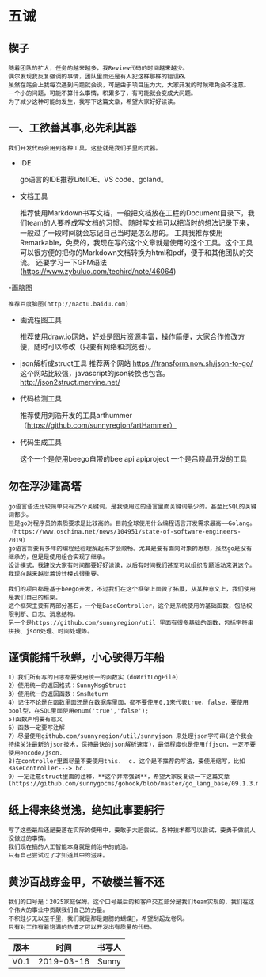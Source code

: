 # 五诫
## 楔子
    随着团队的扩大，任务的越来越多，我Review代码的时间越来越少。
    偶尔发现我反复强调的事情，团队里面还是有人犯这样那样的错误❎。
    虽然在站会上我每次遇到问题就会说，可是由于项目压力大，大家开发的时候难免会不注意。
    一个小的问题，可能不算什么事情，积累多了，有可能就会变成大问题。
    为了减少这种可能的发生，我写下这篇文章，希望大家好好读读。
    
## 一、工欲善其事,必先利其器
    我们开发代码会用到各种工具，这些就是我们手里的武器。
    
- IDE 

	go语言的IDE推荐LiteIDE、VS code、goland。
    
- 文档工具

	推荐使用Markdown书写文档，一般把文档放在工程的Document目录下，我们team的人要养成写文档的习惯。
    随时写文档可以把当时的想法记录下来，一般过了一段时间就会忘记自己当时是怎么想的。
    工具我推荐使用Remarkable，免费的，我现在写的这个文章就是使用的这个工具。这个工具可以很方便的把你的Markdown文档转换为html和pdf，便于和其他团队的交流。
    还要学习一下GFM语法(https://www.zybuluo.com/techird/note/46064)
    
-画脑图

	推荐百度脑图(http://naotu.baidu.com)
	
- 画流程图工具

    推荐使用draw.io网站，好处是图片资源丰富，操作简便，大家合作修改方便，随时可以修改（只要有网络和浏览器）。
- json解析成struct工具
    推荐两个网站 
    https://transform.now.sh/json-to-go/ 这个网站比较强，javascript的json转换也包含。
    http://json2struct.mervine.net/
    
- 代码检测工具

    推荐使用刘浩开发的工具arthummer （https://github.com/sunnyregion/artHammer）
    
- 代码生成工具

    这个一个是使用beego自带的bee api apiproject
    一个是吕晓晶开发的工具
    
## 勿在浮沙建高塔
    go语言语法比较简单只有25个关键词，是我使用过的语言里面关键词最少的。甚至比SQL的关键词都少。
    但是go对程序员的素质要求是比较高的。目前全球使用什么编程语言开发需求最高——Golang。（https://www.oschina.net/news/104951/state-of-software-engineers-2019）
    go语言需要有多年的编程经验理解起来才会顺畅。尤其是要有面向对象的思想，虽然go是没有继承的，但是是使用组合实现了继承。
    设计模式，我建议大家有时间都要好好读读，以后有时间我们甚至可以组织专题活动来讲这个。我现在越来越觉着设计模式很重要。
    
    我们的项目都是基于beego开发，不过我们在这个框架上面做了拓展，从某种意义上，我们使用是我们自己的框架。
    这个框架主要有两部分基石，一个是BaseController，这个是系统使用的基础函数，包括权限判断、日志、消息结构。
    另一个是https://github.com/sunnyregion/util 里面有很多基础的函数，包括字符串拼接、json处理、时间处理等。

## 谨慎能捕千秋蝉，小心驶得万年船
	1）我们所有写的日志都要使用统一的函数实（doWritLogFile）
	2）使用统一的返回格式：SunnyMsgStruct
	3）使用统一的返回函数：SmsReturn
	4）记住不论是在函数里面还是在数据库里面，都不要使用0,1来代表true，false，要使用bool型，在SQL里面使用enum('true','false');
	5)函数声明要有意义
	6）函数一定要写注解
	7）尽量使用github.com/sunnyregion/util/sunnyjson 来处理json字符串(这个我会持续关注最新的json技术，保持最快的json解析速度)，最低程度也是使用ffjson，一定不要使用encode/json.
	8)在controller里面尽量不要使用this.  c. 这个是不推荐的写法，要使用缩写，比如BaseController---> bc.
	9）一定注意struct里面的注释，**这个非常强调**，希望大家反复读一下这篇文章(https://github.com/sunnygocms/gobook/blob/master/go_lang_base/09.1.3.md)

## 纸上得来终觉浅，绝知此事要躬行
    写了这些最后还是要落在实际的使用中，要敢于大胆尝试。各种技术都可以尝试，要勇于做前人没做过的事情。
    我们现在搞的人工智能本身就是前沿中的前沿。
    只有自己尝试过了才知道其中的滋味。
	
## 黄沙百战穿金甲，不破楼兰誓不还
    我们的口号是：2025家庭保姆。这个口号最后的和客户交互部分是我们team实现的，我们在这个伟大的事业中贡献我们自己的力量。
    不积跬步无以至千里，我们就是那是翅膀的蝴蝶🦋，希望刮起龙卷风。
    只有对工作有着饱满的热情才可以开发出有质量的代码。

|版本|时间|书写人|
|:--:|--|:-:|
|V0.1|2019-03-16|Sunny |
